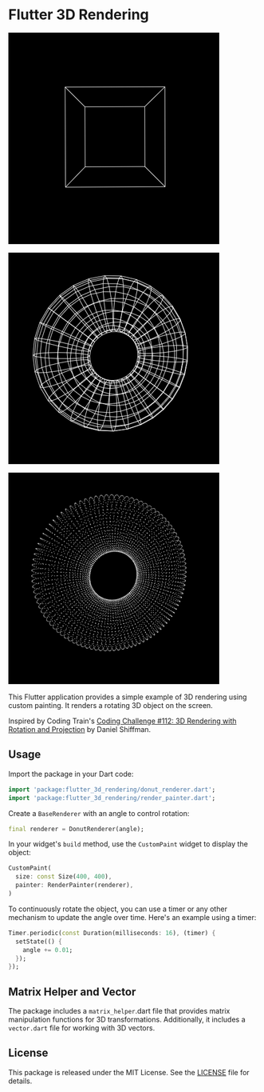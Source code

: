 # Flutter 3D Rendering

![Cube Renderer](cube_renderer_line.gif)

![Donut Line Renderer](donut_renderer_line.gif)

![Donut Point Renderer](donut_renderer_point.gif)

This Flutter application provides a simple example of 3D rendering using custom painting. It renders a rotating 3D object on the screen.

Inspired by Coding Train's [Coding Challenge #112: 3D Rendering with Rotation and Projection](https://www.youtube.com/watch?v=p4Iz0XJY-Qk) by Daniel Shiffman.

## Usage

Import the package in your Dart code:

```dart
import 'package:flutter_3d_rendering/donut_renderer.dart';
import 'package:flutter_3d_rendering/render_painter.dart';
```

Create a `BaseRenderer` with an angle to control rotation:

```dart
final renderer = DonutRenderer(angle);
```

In your widget's `build` method, use the `CustomPaint` widget to display the object:

```dart
CustomPaint(
  size: const Size(400, 400),
  painter: RenderPainter(renderer),
)
```

To continuously rotate the object, you can use a timer or any other mechanism to update the angle over time. Here's an example using a timer:

```dart
Timer.periodic(const Duration(milliseconds: 16), (timer) {
  setState(() {
    angle += 0.01;
  });
});
```

## Matrix Helper and Vector

The package includes a `matrix_helper`.dart file that provides matrix manipulation functions for 3D transformations. Additionally, it includes a `vector.dart` file for working with 3D vectors.

## License

This package is released under the MIT License. See the [LICENSE](LICENSE) file for details.
